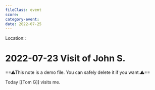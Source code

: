 ```yaml
---
fileClass: event  
score: 
category-event:   
date: 2022-07-25  
---
```

Location:: 

# 2022-07-23 Visit of John S.
==⚠This note is a demo file. You can safely delete it if you want.⚠==

Today [[Tom G]] visits me.
